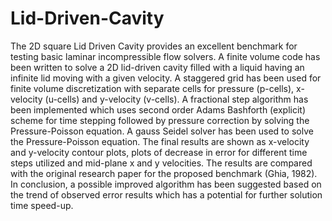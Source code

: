 # Lid-Driven-Cavity
The 2D square Lid Driven Cavity provides an excellent benchmark for testing basic laminar incompressible
flow solvers. A finite volume code has been written to solve a 2D lid-driven cavity filled with a liquid having an
infinite lid moving with a given velocity. A staggered grid has been used for finite volume discretization with
separate cells for pressure (p-cells), x-velocity (u-cells) and y-velocity (v-cells). A fractional step algorithm has
been implemented which uses second order Adams Bashforth (explicit) scheme for time stepping followed by
pressure correction by solving the Pressure-Poisson equation. A gauss Seidel solver has been used to
solve the Pressure-Poisson equation. The final results are shown as x-velocity and y-velocity contour plots,
plots of decrease in error for different time steps utilized and mid-plane x and y velocities. The results are
compared with the original research paper for the proposed benchmark (Ghia, 1982). In conclusion, a possible
improved algorithm has been suggested based on the trend of observed error results which has a potential for
further solution time speed-up.
